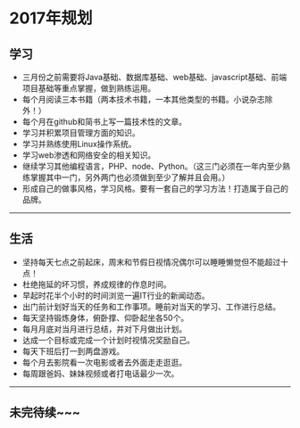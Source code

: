 # **2017年规划**
## **学习**

* 三月份之前需要将Java基础、数据库基础、web基础、javascript基础、前端项目基础等重点掌握，做到熟练运用。
* 每个月阅读三本书籍（两本技术书籍，一本其他类型的书籍。小说杂志除外！）
* 每个月在github和简书上写一篇技术性的文章。
* 学习并积累项目管理方面的知识。
* 学习并熟练使用Linux操作系统。
* 学习web渗透和网络安全的相关知识。
* 继续学习其他编程语言，PHP、node、Python。（这三门必须在一年内至少熟练掌握其中一门，另外两门也必须做到至少了解并且会用。）
* 形成自己的做事风格，学习风格。要有一套自己的学习方法！打造属于自己的品牌。

***

## **生活**

* 坚持每天七点之前起床，周末和节假日视情况偶尔可以睡睡懒觉但不能超过十点！
* 杜绝拖延的坏习惯，养成规律的作息时间。
* 早起时花半个小时的时间浏览一遍IT行业的新闻动态。
* 出门前计划好当天的任务和工作事项。睡前对当天的学习、工作进行总结。
* 每天坚持锻炼身体，俯卧撑、仰卧起坐各50个。
* 每月月底对当月进行总结，并对下月做出计划。
* 达成一个目标或完成一个计划时视情况奖励自己。
* 每天下班后打一到两盘游戏。
* 每个月去影院看一次电影或者去外面走走逛逛。
* 每周跟爸妈、妹妹视频或者打电话最少一次。

***

## **未完待续~~~**
